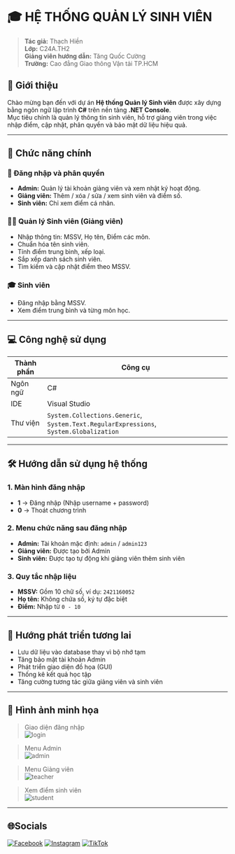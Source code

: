 # 🎓 HỆ THỐNG QUẢN LÝ SINH VIÊN

> **Tác giả:** Thạch Hiền  
> **Lớp:** C24A.TH2  
> **Giảng viên hướng dẫn:** Tăng Quốc Cường  
> **Trường:** Cao đẳng Giao thông Vận tải TP.HCM  

## 👋 Giới thiệu

Chào mừng bạn đến với dự án **Hệ thống Quản lý Sinh viên** được xây dựng bằng ngôn ngữ lập trình **C#** trên nền tảng **.NET Console**.  
Mục tiêu chính là quản lý thông tin sinh viên, hỗ trợ giảng viên trong việc nhập điểm, cập nhật, phân quyền và bảo mật dữ liệu hiệu quả.

---

## 🚀 Chức năng chính

### 🔐 Đăng nhập và phân quyền
- **Admin:** Quản lý tài khoản giảng viên và xem nhật ký hoạt động.
- **Giảng viên:** Thêm / xóa / sửa / xem sinh viên và điểm số.
- **Sinh viên:** Chỉ xem điểm cá nhân.

### 🧑‍🏫 Quản lý Sinh viên (Giảng viên)
- Nhập thông tin: MSSV, Họ tên, Điểm các môn.
- Chuẩn hóa tên sinh viên.
- Tính điểm trung bình, xếp loại.
- Sắp xếp danh sách sinh viên.
- Tìm kiếm và cập nhật điểm theo MSSV.

### 🎓 Sinh viên
- Đăng nhập bằng MSSV.
- Xem điểm trung bình và từng môn học.

---

## 💻 Công nghệ sử dụng

| Thành phần | Công cụ |
|------------|---------|
| Ngôn ngữ | C# |
| IDE | Visual Studio |
| Thư viện | `System.Collections.Generic`, `System.Text.RegularExpressions`, `System.Globalization` |

---

## 🛠 Hướng dẫn sử dụng hệ thống

### 1. Màn hình đăng nhập
- **1** → Đăng nhập (Nhập username + password)
- **0** → Thoát chương trình

### 2. Menu chức năng sau đăng nhập
- **Admin:** Tài khoản mặc định: `admin` / `admin123`
- **Giảng viên:** Được tạo bởi Admin
- **Sinh viên:** Được tạo tự động khi giảng viên thêm sinh viên

### 3. Quy tắc nhập liệu
- **MSSV:** Gồm 10 chữ số, ví dụ: `2421160052`
- **Họ tên:** Không chứa số, ký tự đặc biệt
- **Điểm:** Nhập từ `0 - 10`

---

## 🌱 Hướng phát triển tương lai
- Lưu dữ liệu vào database thay vì bộ nhớ tạm
- Tăng bảo mật tài khoản Admin
- Phát triển giao diện đồ họa (GUI)
- Thống kê kết quả học tập
- Tăng cường tương tác giữa giảng viên và sinh viên

---

## 📸 Hình ảnh minh họa

> Giao diện đăng nhập  
![login](https://drive.google.com/uc?export=view&id=1Mv2AgtTc8jidhYH29BqaAnmdB9tu1n0w)

> Menu Admin  
![admin](https://drive.google.com/uc?export=view&id=1rmk6YfCDGG81B60gJG-wOnIvsdIiVogQ)

> Menu Giảng viên  
![teacher](https://drive.google.com/uc?export=view&id=1yDEn6oJueBUWK0M2BxomTe9mCEURSBUi)

> Xem điểm sinh viên  
![student](https://drive.google.com/uc?export=view&id=1Wzdeczte1sZZIhTBQrGg-gafS5MWWl-E)

---

## 🌐Socials
[![Facebook](https://img.shields.io/badge/Facebook-%231877F2.svg?logo=Facebook&logoColor=white)](https://facebook.com/https://www.facebook.com/Hon.Ty.739326) [![Instagram](https://img.shields.io/badge/Instagram-%23E4405F.svg?logo=Instagram&logoColor=white)](https://instagram.com/https://www.instagram.com/hon.ty.739326) [![TikTok](https://img.shields.io/badge/TikTok-%23000000.svg?logo=TikTok&logoColor=white)](https://tiktok.com/@https://www.tiktok.com/@conbebin?_t=ZS-8vKqIibbEyV&_r=1) 
